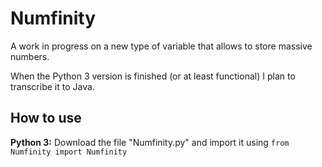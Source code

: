 # Numfinity

A work in progress on a new type of variable that allows to store massive numbers.

When the Python 3 version is finished (or at least functional) I plan to transcribe it to Java.

## How to use

**Python 3:** Download the file "Numfinity.py" and import it using `from Numfinity import Numfinity`
